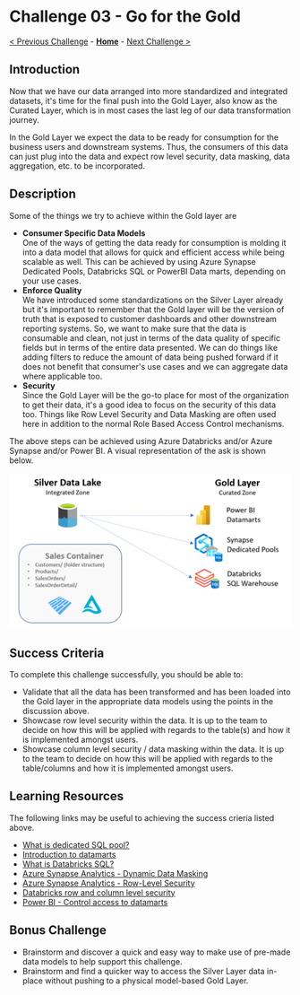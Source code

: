 # Challenge 03 - Go for the Gold

[< Previous Challenge](./Challenge-02.md) - **[Home](../README.md)** - [Next Challenge >](./Challenge-04.md)

## Introduction
Now that we have our data arranged into more standardized and integrated datasets, it's time for the final push into the Gold Layer, also know as the Curated Layer, which is in most cases the last leg of our data transformation journey.<br>  

In the Gold Layer we expect the data to be ready for consumption for the business users and downstream systems.  Thus, the consumers of this data can just plug into the data and expect row level security, data masking, data aggregation, etc. to be incorporated. 


## Description
Some of the things we try to achieve within the Gold layer are
- __Consumer Specific Data Models__  
  One of the ways of getting the data ready for consumption is molding it into a data model that allows for quick and efficient access while being scalable as well. This can be achieved by using Azure Synapse Dedicated Pools, Databricks SQL or PowerBI Data marts, depending on your use cases.
- __Enforce Quality__  
  We have introduced some standardizations on the Silver Layer already but it's important to remember that the Gold layer will be the version of truth that is exposed to customer dashboards and other downstream reporting systems. So, we want to make sure that the data is consumable and clean, not just in terms of the data quality of specific fields but in terms of the entire data presented. We can do things like adding filters to reduce the amount of data being pushed forward if it does not benefit that consumer's use cases and we can aggregate data where applicable too.
- __Security__  
  Since the Gold Layer will be the go-to place for most of the organization to get their data, it's a good idea to focus on the security of this data too. Things like Row Level Security and Data Masking are often used here in addition to the normal Role Based Access Control mechanisms. 
  
The above steps can be achieved using Azure Databricks and/or Azure Synapse and/or Power BI.
A visual representation of the ask is shown below.  
  
![picture alt](../img/Gold.png) 
  
## Success Criteria
To complete this challenge successfully, you should be able to:
- Validate that all the data has been transformed and has been loaded into the Gold layer in the appropriate data models using the points in the discussion above.
- Showcase row level security within the data.  It is up to the team to decide on how this will be applied with regards to the table(s) and how it is implemented amongst users.
- Showcase column level security / data masking within the data.  It is up to the team to decide on how this will be applied with regards to the table/columns and how it is implemented amongst users.

## Learning Resources
The following links may be useful to achieving the success crieria listed above.
- [What is dedicated SQL pool?](https://learn.microsoft.com/en-us/azure/synapse-analytics/sql-data-warehouse/sql-data-warehouse-overview-what-is) 
- [Introduction to datamarts](https://learn.microsoft.com/en-us/power-bi/transform-model/datamarts/datamarts-overview)
- [What is Databricks SQL?](https://learn.microsoft.com/en-us/azure/databricks/scenarios/what-is-azure-databricks-sql)
- [Azure Synapse Analytics - Dynamic Data Masking](https://learn.microsoft.com/en-us/sql/relational-databases/security/dynamic-data-masking?view=sql-server-ver16)
- [Azure Synapse Analytics - Row-Level Security](https://learn.microsoft.com/en-us/sql/relational-databases/security/row-level-security?view=sql-server-ver16)
- [Databricks row and column level security](https://blacklabnz.github.io/posts/databricks-row-security/)
- [Power BI - Control access to datamarts](https://learn.microsoft.com/en-us/power-bi/transform-model/datamarts/datamarts-access-control)

## Bonus Challenge  
- Brainstorm and discover a quick and easy way to make use of pre-made data models to help support this challenge.
- Brainstorm and find a quicker way to access the Silver Layer data in-place without pushing to a physical model-based Gold Layer.
  